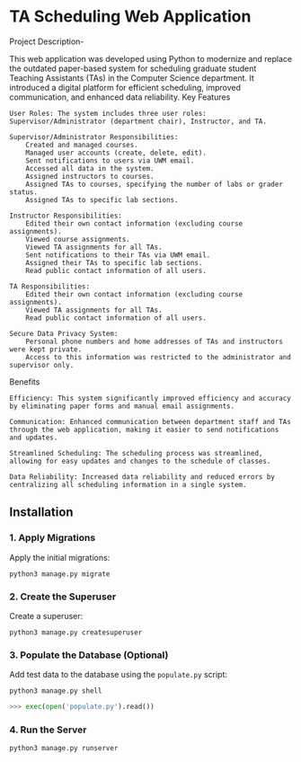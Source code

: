 # TA Scheduling Web Application

Project Description-

This web application was developed using Python to modernize and replace the outdated paper-based system for scheduling graduate student Teaching Assistants (TAs) in the Computer Science department. It introduced a digital platform for efficient scheduling, improved communication, and enhanced data reliability.
Key Features

    User Roles: The system includes three user roles: Supervisor/Administrator (department chair), Instructor, and TA.

    Supervisor/Administrator Responsibilities:
        Created and managed courses.
        Managed user accounts (create, delete, edit).
        Sent notifications to users via UWM email.
        Accessed all data in the system.
        Assigned instructors to courses.
        Assigned TAs to courses, specifying the number of labs or grader status.
        Assigned TAs to specific lab sections.

    Instructor Responsibilities:
        Edited their own contact information (excluding course assignments).
        Viewed course assignments.
        Viewed TA assignments for all TAs.
        Sent notifications to their TAs via UWM email.
        Assigned their TAs to specific lab sections.
        Read public contact information of all users.

    TA Responsibilities:
        Edited their own contact information (excluding course assignments).
        Viewed TA assignments for all TAs.
        Read public contact information of all users.

    Secure Data Privacy System:
        Personal phone numbers and home addresses of TAs and instructors were kept private.
        Access to this information was restricted to the administrator and supervisor only.

Benefits

    Efficiency: This system significantly improved efficiency and accuracy by eliminating paper forms and manual email assignments.

    Communication: Enhanced communication between department staff and TAs through the web application, making it easier to send notifications and updates.

    Streamlined Scheduling: The scheduling process was streamlined, allowing for easy updates and changes to the schedule of classes.

    Data Reliability: Increased data reliability and reduced errors by centralizing all scheduling information in a single system.

## Installation
### 1. Apply Migrations
Apply the initial migrations:

`python3 manage.py migrate`


### 2. Create the Superuser
Create a superuser:

`python3 manage.py createsuperuser`


### 3. Populate the Database (Optional)
Add test data to the database using the `populate.py` script:

`python3 manage.py shell`
```py
>>> exec(open('populate.py').read())
```


### 4. Run the Server
`python3 manage.py runserver`
